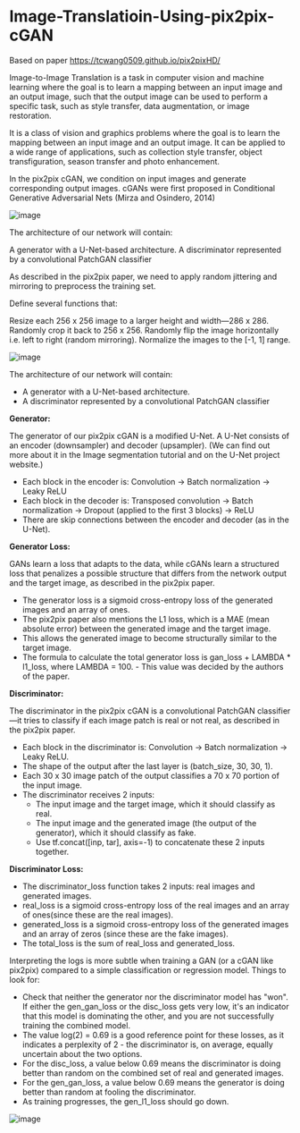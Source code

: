 # Image-Translatioin-Using-pix2pix-cGAN

Based on paper https://tcwang0509.github.io/pix2pixHD/

Image-to-Image Translation is a task in computer vision and machine learning where the goal is to learn a mapping between an input image and an output image, such that the output image can be used to perform a specific task, such as style transfer, data augmentation, or image restoration.

It is a class of vision and graphics problems where the goal is to learn the mapping between an input image and an output image. It can be applied to a wide range of applications, such as collection style transfer, object transfiguration, season transfer and photo enhancement.

In the pix2pix cGAN, we condition on input images and generate corresponding output images. cGANs were first proposed in Conditional Generative Adversarial Nets (Mirza and Osindero, 2014)

![image](https://tcwang0509.github.io/pix2pixHD/images/teaser_720.gif)

The architecture of our network will contain:

A generator with a U-Net-based architecture.
A discriminator represented by a convolutional PatchGAN classifier

As described in the pix2pix paper, we need to apply random jittering and mirroring to preprocess the training set.

Define several functions that:

Resize each 256 x 256 image to a larger height and width—286 x 286.
Randomly crop it back to 256 x 256.
Randomly flip the image horizontally i.e. left to right (random mirroring).
Normalize the images to the [-1, 1] range.

![image](https://github.com/Harshith1234567/Image-Translatioin-Using-pix2pix-cGAN/assets/53342028/a05971e3-3d66-4e89-b4d7-fb8042c372a0)

The architecture of our network will contain:

- A generator with a U-Net-based architecture.
- A discriminator represented by a convolutional PatchGAN classifier

<b> Generator: </b>

The generator of our pix2pix cGAN is a modified U-Net. A U-Net consists of an encoder (downsampler) and decoder (upsampler). (We can find out more about it in the Image segmentation tutorial and on the U-Net project website.)

- Each block in the encoder is: Convolution -> Batch normalization -> Leaky ReLU
- Each block in the decoder is: Transposed convolution -> Batch normalization -> Dropout (applied to the first 3 blocks) -> ReLU
- There are skip connections between the encoder and decoder (as in the U-Net).

<b> Generator Loss: </b>

GANs learn a loss that adapts to the data, while cGANs learn a structured loss that penalizes a possible structure that differs from the network output and the target image, as described in the pix2pix paper.

- The generator loss is a sigmoid cross-entropy loss of the generated images and an array of ones.
- The pix2pix paper also mentions the L1 loss, which is a MAE (mean absolute error) between the generated image and the target image.
- This allows the generated image to become structurally similar to the target image.
- The formula to calculate the total generator loss is gan_loss + LAMBDA * l1_loss, where LAMBDA = 100. - This value was decided by the authors of the paper.

<b> Discriminator: </b>

The discriminator in the pix2pix cGAN is a convolutional PatchGAN classifier—it tries to classify if each image patch is real or not real, as described in the pix2pix paper.

- Each block in the discriminator is: Convolution -> Batch normalization -> Leaky ReLU.
- The shape of the output after the last layer is (batch_size, 30, 30, 1).
- Each 30 x 30 image patch of the output classifies a 70 x 70 portion of the input image.
- The discriminator receives 2 inputs:
    - The input image and the target image, which it should classify as real.
    - The input image and the generated image (the output of the generator), which it should classify as fake.
    - Use tf.concat([inp, tar], axis=-1) to concatenate these 2 inputs together.
    

<b> Discriminator Loss: </b>

- The discriminator_loss function takes 2 inputs: real images and generated images.
- real_loss is a sigmoid cross-entropy loss of the real images and an array of ones(since these are the real images).
- generated_loss is a sigmoid cross-entropy loss of the generated images and an array of zeros (since these are the fake images).
- The total_loss is the sum of real_loss and generated_loss.

Interpreting the logs is more subtle when training a GAN (or a cGAN like pix2pix) compared to a simple classification or regression model. Things to look for:

- Check that neither the generator nor the discriminator model has "won". If either the gen_gan_loss or the disc_loss gets very low, it's an indicator that this model is dominating the other, and you are not successfully training the combined model.
- The value log(2) = 0.69 is a good reference point for these losses, as it indicates a perplexity of 2 - the discriminator is, on average, equally uncertain about the two options.
- For the disc_loss, a value below 0.69 means the discriminator is doing better than random on the combined set of real and generated images.
- For the gen_gan_loss, a value below 0.69 means the generator is doing better than random at fooling the discriminator.
- As training progresses, the gen_l1_loss should go down.

![image](https://github.com/Harshith1234567/Image-Translatioin-Using-pix2pix-cGAN/assets/53342028/b7e67980-e659-423e-9546-426a2353caee)
